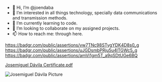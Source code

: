 - 👋 Hi, I’m @joendaba
- 👀 I’m interested in all things technology, specially data communications and transmission methods.
- 🌱 I’m currently learning to code.
- 💞️ I’m looking to collaborate on my assigned projects.
- 📫 How to reach me: through here.

https://badgr.com/public/assertions/vw7TNc98STygYDK4D8s0_g
https://badgr.com/public/assertions/uJGDsmbPRju5u4lTGWc5_g
https://badgr.com/public/assertions/amVi1gm5T_a9qSDtUGe6BQ

[Josemiguel Dávila Certificate.pdf](https://github.com/joendaba/joendaba/files/11040311/Josemiguel.Davila.Certificate.pdf)

![Josemiguel Dávila Picture](https://user-images.githubusercontent.com/117490820/226916771-4be88a44-aebf-46a3-8feb-1f068e5729c4.png)


<!---
joendaba/joendaba is a ✨ special ✨ repository because its `README.md` (this file) appears on your GitHub profile.
You can click the Preview link to take a look at your changes.
--->
